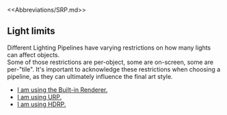 <<Abbreviations/SRP.md>>
## Light limits

Different Lighting Pipelines have varying restrictions on how many lights can affect objects.  
Some of those restrictions are per-object, some are on-screen, some are per-"tile". It's important to acknowledge these restrictions when choosing a pipeline, as they can ultimately influence the final art style.

- [I am using the Built-in Renderer.](Built-In.md)
- [I am using URP.](URP.md)
- [I am using HDRP.](HDRP.md)
